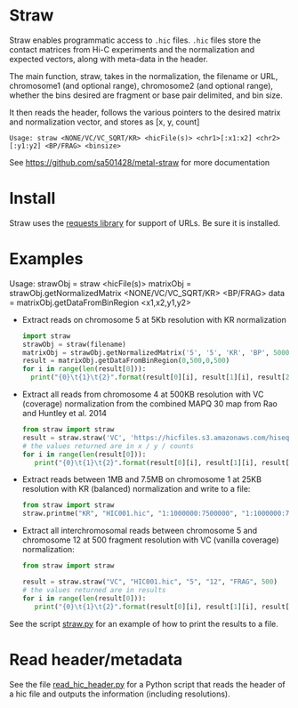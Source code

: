 # Straw
Straw enables programmatic access to `.hic` files.
`.hic` files store the contact matrices from Hi-C experiments and the
normalization and expected vectors, along with meta-data in the header.

The main function, straw, takes in the normalization, the filename or URL,
chromosome1 (and optional range), chromosome2 (and optional range),
whether the bins desired are fragment or base pair delimited, and bin size.

It then reads the header, follows the various pointers to the desired matrix
and normalization vector, and stores as [x, y, count]

`Usage: straw <NONE/VC/VC_SQRT/KR> <hicFile(s)> <chr1>[:x1:x2] <chr2>[:y1:y2] <BP/FRAG> <binsize>`

See https://github.com/sa501428/metal-straw for more documentation

# Install
Straw uses the [requests library](http://docs.python-requests.org/en/master/user/install/#install) for support of URLs.  Be sure it is installed.

# Examples

Usage: strawObj = straw <hicFile(s)>
       matrixObj = strawObj.getNormalizedMatrix <chr1> <chr2> <NONE/VC/VC_SQRT/KR> <BP/FRAG> <binsize>
       data = matrixObj.getDataFromBinRegion <x1,x2,y1,y2>

* Extract reads on chromosome 5 at 5Kb resolution with KR normalization 
   ```python
   import straw
   strawObj = straw(filename)
   matrixObj = strawObj.getNormalizedMatrix('5', '5', 'KR', 'BP', 5000)
   result = matrixObj.getDataFromBinRegion(0,500,0,500)
   for i in range(len(result[0])):
     print("{0}\t{1}\t{2}".format(result[0][i], result[1][i], result[2][i]))
   ```

* Extract all reads from chromosome 4 at 500KB resolution with VC (coverage) normalization from the combined MAPQ 30 map from Rao and Huntley et al. 2014
   ```python
   from straw import straw
   result = straw.straw('VC', 'https://hicfiles.s3.amazonaws.com/hiseq/gm12878/in-situ/combined_30.hic', '4', '4', 'BP', 500000)
   # the values returned are in x / y / counts
   for i in range(len(result[0])):
      print("{0}\t{1}\t{2}".format(result[0][i], result[1][i], result[2][i]))
   ```


* Extract reads between 1MB and 7.5MB on chromosome 1 at 25KB resolution with KR (balanced) normalization and write to a file:
   ```python
   from straw import straw
   straw.printme("KR", "HIC001.hic", "1:1000000:7500000", "1:1000000:7500000", "BP", 25000, 'out.txt')
   ```

* Extract all interchromosomal reads between chromosome 5 and chromosome 12 at 500 fragment resolution with VC (vanilla coverage) normalization:
   ```python
   from straw import straw

   result = straw.straw("VC", "HIC001.hic", "5", "12", "FRAG", 500)
   # the values returned are in results
   for i in range(len(result[0])):
      print("{0}\t{1}\t{2}".format(result[0][i], result[1][i], result[2][i]))
   ```

See the script [straw.py](https://github.com/theaidenlab/straw/blob/master/python/straw.py) for an example of how to print the results to a file.  

# Read header/metadata
See the file [read_hic_header.py](https://github.com/theaidenlab/straw/blob/master/python/read_hic_header.py) for a Python script that reads the header of a hic file and outputs the information (including resolutions).
